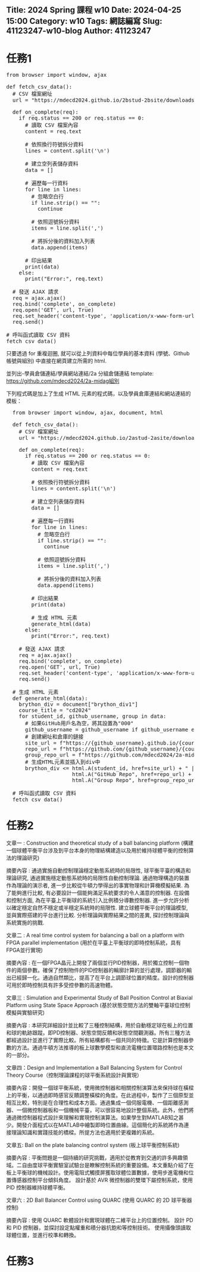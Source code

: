 Title: 2024 Spring 課程 w10
Date: 2024-04-25 15:00
Category: w10
Tags: 網誌編寫
Slug: 41123247-w10-blog
Author: 41123247
---



<!-- PELICAN_END_SUMMARY -->

# 任務1
<pre class="brush: python">
from browser import window, ajax
   
def fetch_csv_data():
  # CSV 檔案網址
  url = "https://mdecd2024.github.io/2bstud-2bsite/downloads/2b.txt"
   
  def on_complete(req):
    if req.status == 200 or req.status == 0:
      # 讀取 CSV 檔案內容
      content = req.text
   
      # 依照換行符號拆分資料
      lines = content.split('\n')
   
      # 建立空列表儲存資料
      data = []
   
      # 遍歷每一行資料
      for line in lines:
        # 忽略空白行
        if line.strip() == "":
          continue
   
        # 依照逗號拆分資料
        items = line.split(',')
   
        # 將拆分後的資料加入列表
        data.append(items)
   
      # 印出結果
      print(data)
    else:
      print("Error:", req.text)
   
  # 發送 AJAX 請求
  req = ajax.ajax()
  req.bind('complete', on_complete)
  req.open('GET', url, True)
  req.set_header('content-type', 'application/x-www-form-urlencoded')
  req.send()
   
# 呼叫函式讀取 CSV 資料
fetch_csv_data()
</pre>
只要透過 for 重複迴圈, 就可以從上列資料中每位學員的基本資料 (學號、Github 帳號與組別) 中直接在網頁建立所需的 html.

並列出-學員倉儲連結/學員網站連結/2a 分組倉儲連結 template: https://github.com/mdecd2024/2a-midag組別

下列程式碼是加上了生成 HTML 元素的程式碼，以及學員倉庫連結和網站連結的模板：
<pre class="brush: python">
  from browser import window, ajax, document, html

  def fetch_csv_data():
    # CSV 檔案網址
    url = "https://mdecd2024.github.io/2astud-2asite/downloads/2a.txt"

    def on_complete(req):
      if req.status == 200 or req.status == 0:
        # 讀取 CSV 檔案內容
        content = req.text

        # 依照換行符號拆分資料
        lines = content.split('\n')

        # 建立空列表儲存資料
        data = []

        # 遍歷每一行資料
        for line in lines:
          # 忽略空白行
          if line.strip() == "":
            continue

          # 依照逗號拆分資料
          items = line.split(',')

          # 將拆分後的資料加入列表
          data.append(items)

        # 印出結果
        print(data)

        # 生成 HTML 元素
        generate_html(data)
      else:
        print("Error:", req.text)

    # 發送 AJAX 請求
    req = ajax.ajax()
    req.bind('complete', on_complete)
    req.open('GET', url, True)
    req.set_header('content-type', 'application/x-www-form-urlencoded')
    req.send()

  # 生成 HTML 元素
  def generate_html(data):
    brython_div = document["brython_div1"]
    course_title = "cd2024"
    for student_id, github_username, group in data:
      # 如果GitHub用戶名為空，將其設置為"000"
      github_username = github_username if github_username else "000"
      # 創建網址和倉庫的鏈接
      site_url = f"https://{github_username}.github.io/{course_title}"
      repo_url = f"https://github.com/{github_username}/{course_title}"
      group_repo_url = f"https://github.com/mdecd2024/2a-midag{group}"
      # 生成HTML元素並插入到div中
      brython_div <= html.A(student_id, href=site_url) + " | " + \
                     html.A("GitHub Repo", href=repo_url) + " | " + \
                     html.A("Group Repo", href=group_repo_url) + html.BR()

  # 呼叫函式讀取 CSV 資料
  fetch_csv_data()
</pre>
# 任務2
文章一 : Construction and theoretical study of a ball balancing platform (構建一個球體平衡平台涉及到平台本身的物理結構建造以及用於維持球體平衡的控制算法的理論研究)

摘要內容 : 通過實施自動控制理論穩定動態系統時的局限性, 球平衡平臺的構造和理論研究, 通過實施穩定動態系統時的局限性自動控制理論. 通過物理構造的裝置作為理論的演示者, 進一步比較從牛頓力學得出的事實物理和計算機模擬結果. 為了能夠進行比較, 有必要設計一個能夠滿足系統要求的令人滿意的控制器. 在設備和控制方面, 為在平臺上平衡球的系統引入比例積分導數控制器. 進一步允許分析以確定穩定自然不穩定或半穩定系統時的局限性. 建立球體平衡平台的理論模型, 並與實際搭建的平台進行比較. 分析理論與實際結果之間的差異, 探討控制理論與系統實施的挑戰.

文章二 : A real time control system for balancing a ball on a platform with FPGA parallel implementation (用於在平臺上平衡球的即時控制系統，具有FPGA並行實現)

摘要內容 : 在一個FPGA晶元上開發了兩個並行PID控制器，用於獨立控制一個物件的兩個參數。確保了控制物件的PID控制器的輪廓計算的並行處理，調節器的輸出已經歸一化。通過自然類比，提高了在平台上調節球位置的精度。設計的控制器可用於即時控制具有許多受控參數的高速物體。

文章三 : Simulation and Experimental Study of Ball Position Control at Biaxial Platform using State Space Approach (基於狀態空間方法的雙軸平臺球位控制模擬與實驗研究)

摘要內容 : 本研究詳細設計並比較了三種控制結構，用於自動穩定球在板上的位置和球的軌跡跟蹤。即PD控制器、狀態空間反饋和狀態空間觀測器。所有三種方法都經過設計並進行了實際比較。所有結構都有一個共同的特徵。它是計算控制器參數的方法。通過牛頓方法推導的板上球數學模型和直流電機位置環路控制也是本文的一部分。

文章四：Design and Implementation a Ball Balancing System for Control Theory Course（控制理論課程的球平衡系統設計與實現）

摘要內容：開發一個球平衡系統，使用微控制器和相關控制演算法來保持球在橫樑上的平衡，以通過即時感官反饋調整橫樑的角度。在此過程中，製作了三個原型並相互比較，特別是在合理性和成本方面。通過集成一個伺服電機、一個距離感測器、一個微控制器板和一個機械平臺，可以很容易地設計整個系統。此外，他們將通過微控制器程式設計來理解和實現控制演算法。如果學生對MATLAB知之甚少。開發介面程式以在MATLAB中繪製即時位置曲線。這個簡化的系統將作為連接理論知識和實踐技能的橋樑。所提方法也適用於更複雜的系統。

文章五: Ball on the plate balancing control system (板上球平衡控制系統)

摘要內容 : 平衡問題是一個持續的研究挑戰，適用於從教育到交通的許多興趣領域。二自由度球平衡實驗室試驗台是瞭解控制系統的重要設備。本文重點介紹了在板上平衡球的機械設計。使用電阻式觸摸屏獲取球體位置數據，使用步進電機和位置傳感器控制平台傾斜角度。 設計基於 AVR 微控制器的雙環下屬控制系統，使用 PID 控制器維持球體平衡。

文章六 : 2D Ball Balancer Control using QUARC (使用 QUARC 的 2D 球平衡器控制)

摘要內容 : 使用 QUARC 軟體設計和實現球體在二維平台上的位置控制。 設計 PD 和 PID 控制器，並探討設定點權重和積分器抗飽和等控制技術。 使用攝像頭讀取球體位置，並進行校準和轉換。
# 任務3

